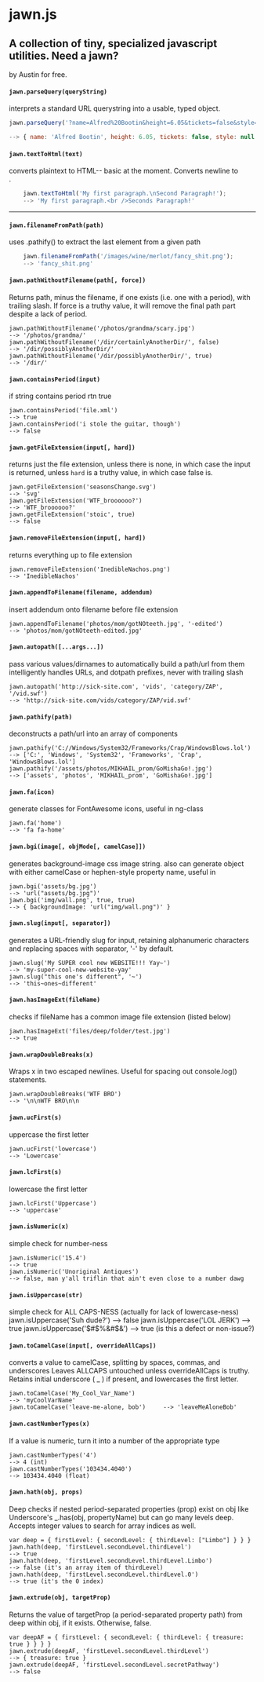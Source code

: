 # jawn.js
## A collection of tiny, specialized javascript utilities. Need a jawn?

by Austin for free.


#### `jawn.parseQuery(queryString)`
interprets a standard URL querystring into a usable, typed object.

```js
jawn.parseQuery('?name=Alfred%20Bootin&height=6.05&tickets=false&style=');

--> { name: 'Alfred Bootin', height: 6.05, tickets: false, style: null }
```



#### `jawn.textToHtml(text)`
converts plaintext to HTML-- basic at the moment. Converts newline to <br>.

```js
	jawn.textToHtml('My first paragraph.\nSecond Paragraph!');
	--> 'My first paragraph.<br />Seconds Paragraph!'
```

-----

#### `jawn.filenameFromPath(path)`
uses .pathify() to extract the last element from a given path

```js
	jawn.filenameFromPath('/images/wine/merlot/fancy_shit.png');
	--> 'fancy_shit.png'
```


#### `jawn.pathWithoutFilename(path[, force])`
Returns path, minus the filename, if one exists (i.e. one with a period), with trailing slash.
If force is a truthy value, it will remove the final path part despite a lack of period.

	jawn.pathWithoutFilename('/photos/grandma/scary.jpg')
	--> '/photos/grandma/'
	jawn.pathWithoutFilename('/dir/certainlyAnotherDir/', false)
	--> '/dir/possiblyAnotherDir/'
	jawn.pathWithoutFilename('/dir/possiblyAnotherDir/', true)
	--> '/dir/'

#### `jawn.containsPeriod(input)`
if string contains period rtn true

	jawn.containsPeriod('file.xml')
	--> true
	jawn.containsPeriod('i stole the guitar, though')
	--> false

#### `jawn.getFileExtension(input[, hard])`
returns just the file extension, unless there is none, in which case the
input is returned, unless `hard` is a truthy value, in which case false is.

	jawn.getFileExtension('seasonsChange.svg')
	--> 'svg'
	jawn.getFileExtension('WTF_broooooo?')
	--> 'WTF_broooooo?'
	jawn.getFileExtension('stoic', true)
	--> false

#### `jawn.removeFileExtension(input[, hard])`
returns everything up to file extension

	jawn.removeFileExtension('InedibleNachos.png')
	-->	'InedibleNachos'

#### `jawn.appendToFilename(filename, addendum)`
insert addendum onto filename before file extension

	jawn.appendToFilename('photos/mom/gotNOteeth.jpg', '-edited')
	-->	'photos/mom/gotNOteeth-edited.jpg'

#### `jawn.autopath([...args...])`
pass various values/dirnames to automatically build a path/url from them
intelligently handles URLs, and dotpath prefixes, never with trailing slash

	jawn.autopath('http://sick-site.com', 'vids', 'category/ZAP', '/vid.swf')
	--> 'http://sick-site.com/vids/category/ZAP/vid.swf'

#### `jawn.pathify(path)`
deconstructs a path/url into an array of components

	jawn.pathify('C://Windows/System32/Frameworks/Crap/WindowsBlows.lol')
	--> ['C:', 'Windows', 'System32', 'Frameworks', 'Crap', 'WindowsBlows.lol']
	jawn.pathify('/assets/photos/MIKHAIL_prom/GoMishaGo!.jpg')
	--> ['assets', 'photos', 'MIKHAIL_prom', 'GoMishaGo!.jpg']

#### `jawn.fa(icon)`
generate classes for FontAwesome icons, useful in ng-class

	jawn.fa('home')
	--> 'fa fa-home'

#### `jawn.bgi(image[, objMode[, camelCase]])`
generates background-image css image string. also can generate object
with either camelCase or hephen-style property name, useful in <ng-style>

	jawn.bgi('assets/bg.jpg')
	--> 'url("assets/bg.jpg")'
	jawn.bgi('img/wall.png', true, true)
	--> { backgroundImage: 'url("img/wall.png")' }

#### `jawn.slug(input[, separator])`
generates a URL-friendly slug for input, retaining alphanumeric characters
and replacing spaces with separator, '-' by default.

	jawn.slug('My SUPER cool new WEBSITE!!! Yay~')
	--> 'my-super-cool-new-website-yay'
	jawn.slug("this one's different", '~')
	--> 'this~ones~different'

#### `jawn.hasImageExt(fileName)`
checks if fileName has a common image file extension (listed below)

	jawn.hasImageExt('files/deep/folder/test.jpg')
	--> true

#### `jawn.wrapDoubleBreaks(x)`
Wraps x in two escaped newlines. Useful for spacing out console.log() statements.

	jawn.wrapDoubleBreaks('WTF BRO')
	--> '\n\nWTF BRO\n\n

#### `jawn.ucFirst(s)`
uppercase the first letter

	jawn.ucFirst('lowercase')
	--> 'Lowercase'

#### `jawn.lcFirst(s)`
lowercase the first letter

	jawn.lcFirst('Uppercase')
	--> 'uppercase'

#### `jawn.isNumeric(x)`
simple check for number-ness

	jawn.isNumeric('15.4')
	--> true
	jawn.isNumeric('Unoriginal Antiques')
	--> false, man y'all triflin that ain't even close to a number dawg

#### `jawn.isUppercase(str)`
simple check for ALL CAPS-NESS (actually for lack of lowercase-ness)
	jawn.isUppercase('Suh dude?')
	--> false
	jawn.isUppercase('LOL JERK')
	--> true
	jawn.isUppercase('$#$%&#$&')
	--> true (is this a defect or non-issue?)


#### `jawn.toCamelCase(input[, overrideAllCaps])`
converts a value to camelCase, splitting by spaces, commas, and underscores
Leaves ALLCAPS untouched unless overrideAllCaps is truthy.
Retains initial underscore ( _ ) if present, and lowercases the first letter.

	jawn.toCamelCase('My_Cool_Var_Name')
	--> 'myCoolVarName'
	jawn.toCamelCase('leave-me-alone, bob')		--> 'leaveMeAloneBob'

#### `jawn.castNumberTypes(x)`
If a value is numeric, turn it into a number of the appropriate type

	jawn.castNumberTypes('4')
	--> 4 (int)
	jawn.castNumberTypes('103434.4040')
	--> 103434.4040 (float)


#### `jawn.hath(obj, props)`
Deep checks if nested period-separated properties (prop) exist on obj
like Underscore's _.has(obj, propertyName) but can go many levels deep.
Accepts integer values to search for array indices as well.

	var deep = { firstLevel: { secondLevel: { thirdLevel: ["Limbo"] } } }
	jawn.hath(deep, 'firstLevel.secondLevel.thirdLevel')
	--> true
	jawn.hath(deep, 'firstLevel.secondLevel.thirdLevel.Limbo')
	--> false (it's an array item of thirdLevel)
	jawn.hath(deep, 'firstLevel.secondLevel.thirdLevel.0')
	--> true (it's the 0 index)

#### `jawn.extrude(obj, targetProp)`
Returns the value of targetProp (a period-separated property path)
from deep within obj, if it exists. Otherwise, false.

	var deepAF = { firstLevel: { secondLevel: { thirdLevel: { treasure: true } } } }
	jawn.extrude(deepAF, 'firstLevel.secondLevel.thirdLevel')
	--> { treasure: true }
	jawn.extrude(deepAF, 'firstLevel.secondLevel.secretPathway')
	--> false
